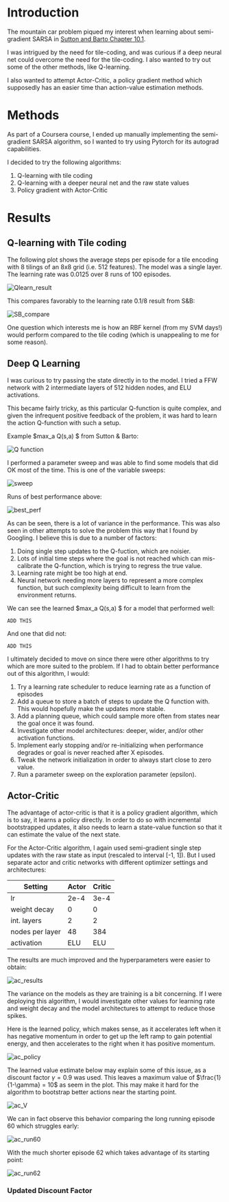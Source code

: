 # Introduction

The mountain car problem piqued my interest when learning about semi-gradient SARSA in [Sutton and Barto Chapter 10.1](http://incompleteideas.net/book/the-book-2nd.html).

I was intrigued by the need for tile-coding, and was curious if a deep neural net could overcome the need for the tile-coding. I also wanted to try out some of the other methods, like Q-learning.

I also wanted to attempt Actor-Critic, a policy gradient method which supposedly has an easier time than action-value estimation methods.


# Methods

As part of a Coursera course, I ended up manually implementing the semi-gradient SARSA algorithm, so I wanted to try using Pytorch for its autograd capabilities.

I decided to try the following algorithms:

1. Q-learning with tile coding
2. Q-learning with a deeper neural net and the raw state values
3. Policy gradient with Actor-Critic

# Results

## Q-learning with Tile coding

The following plot shows the average steps per episode for a tile encoding with 8 tilings of an 8x8 grid (i.e. 512 features). The model was a single layer. The learning rate was 0.0125 over 8 runs of 100 episodes.

![Qlearn_result](./assets/mc_q_tiled_dec01_2023_Dec_05_12_10.png)

This compares favorably to the learning rate 0.1/8 result from S&B:

![SB_compare](./assets/SB_MC_steps.png)


One question which interests me is how an RBF kernel (from my SVM days!) would perform compared to the tile coding (which is unappealing to me for some reason).

## Deep Q Learning

I was curious to try passing the state directly in to the model. I tried a FFW network with 2 intermediate layers of 512 hidden nodes, and ELU activations.

This became fairly tricky, as this particular Q-function is quite complex, and given the infrequent positive feedback of the problem, it was hard to learn the action Q-function with such a setup.

Example $max_a Q(s,a) $ from Sutton & Barto:

![Q function](./assets/SB_V_Est2.png)


I performed a parameter sweep and was able to find some models that did OK most of the time. This is one of the variable sweeps:

![sweep](./assets/mc_deepq_dec05_sweep_2023_Dec_05_14_57_sweep_0.png)


Runs of best performance above:

![best_perf](./assets/mc_dec05_sweep_best.png)

As can be seen, there is a lot of variance in the performance. This was also seen in other attempts to solve the problem this way that I found by Googling. I believe this is due to a number of factors:

1. Doing single step updates to the Q-fuction, which are noisier.
2. Lots of initial time steps where the goal is not reached which can mis-calibrate the Q-function, which is trying to regress the true value.
3. Learning rate might be too high at end.
4. Neural network needing more layers to represent a more complex function, but such complexity being difficult to learn from the environment returns.

We can see the learned $max_a Q(s,a) $ for a model that performed well:

```
ADD THIS
```
And one that did not:

```
ADD THIS
```


I ultimately decided to move on since there were other algorithms to try which are more suited to the problem. If I had to obtain better performance out of this algorithm, I would:

1. Try a learning rate scheduler to reduce learning rate as a function of episodes
2. Add a queue to store a batch of steps to update the Q function with. This would hopefully make the updates more stable.
3. Add a planning queue, which could sample more often from states near the goal once it was found.
4. Investigate other model architectures: deeper, wider, and/or other activation functions.
5. Implement early stopping and/or re-initializing when performance degrades or goal is never reached after X episodes.
6. Tweak the network initialization in order to always start close to zero value.
7. Run a parameter sweep on the exploration parameter (epsilon).

## Actor-Critic

The advantage of actor-critic is that it is a policy gradient algorithm, which is to say, it learns a policy directly. In order to do so with incremental bootstrapped updates, it also needs to learn a state-value function so that it can estimate the value of the next state.

For the Actor-Critic algorithm, I again used semi-gradient single step updates with the raw state as input (rescaled to interval [-1, 1]). But I used separate actor and critic networks with different optimizer settings and architectures:

| Setting            | Actor | Critic |
|----------          | ------| ------ |
| lr                 | 2e-4  | 3e-4   |
| weight decay       | 0     |      0 |
| int. layers        | 2     |      2 |
| nodes per layer    | 48    |    384 |
| activation         | ELU   |    ELU |


The results are much improved and the hyperparameters were easier to obtain:

![ac_results](./assets/mc_ac_sep_dec06_2023_Dec_06_08_45.png)

The variance on the models as they are training is a bit concerning. If I were deploying this algorithm, I would investigate other values for learning rate and weight decay and the model architectures to attempt to reduce those spikes.


Here is the learned policy, which makes sense, as it accelerates left when it has negative momentum in order to get up the left ramp to gain potential energy, and then accelerates to the right when it has positive momentum.

![ac_policy](./assets/ac_run_0_ep80_policy.png)

The learned value estimate below may explain some of this issue, as a discount factor $\gamma=0.9$ was used. This leaves a maximum value of $\frac{1}{1-\gamma} = 10$ as seem in the plot. This may make it hard for the algorithm to bootstrap better actions near the starting point.

![ac_V](./assets/ac_run_0_ep80_state_val.png)

We can in fact observe this behavior comparing the long running episode 60 which struggles early:

![ac_run60](./assets/ac_dec11_gam90_ep60.gif)

With the much shorter episode 62 which takes advantage of its starting point:

![ac_run62](./assets/ac_dec11_gam90_ep62.gif)

### Updated Discount Factor




